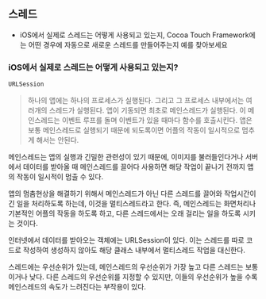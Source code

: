 
## 스레드

* iOS에서 실제로 스레드는 어떻게 사용되고 있는지, Cocoa Touch Framework에는 어떤 경우에 자동으로 새로운 스레드를 만들어주는지 예를 찾아보세요


### iOS에서 실제로 스레드는 어떻게 사용되고 있는지?
```swift
URLSession
```
> 하나의 앱에는 하나의 프로세스가 실행된다. 그리고 그 프로세스 내부에서는 여러개의 스레드가 실행된다.
앱이 기동되면 최초로 메인스레드가 실행된다. 이 메인스레드는 이벤트 루프를 돌며 이벤트가 있을 때마다 함수를 호출시킨다.
앱은 보통 메인스레드로 실행되기 때문에 되도록이면 어플의 작동이 일시적으로 멈추게 해서는 안된다.

메인스레드는 앱의 실행과 긴밀한 관련성이 있기 때문에, 
이미지를 불러들인다거나 서버에서 데이터를 받아올 때 메인스레드를 끌어다 사용하면
해당 작업이 끝나기 전까지 앱의 작동이 일시적이 멈출 수 있다.

앱의 멈춤현상을 해결하기 위해서 메인스레드가 아닌 다른 스레드를 끌어와 작업시간이 긴 일을 처리하도록 하는데,
이것을 멀티스레드라고 한다. 즉, 메인스레드는 화면처리나 기본적인 어플의 작동을 하도록 하고,
다른 스레드에서는 오래 걸리는 일을 하도록 시키는 것이다.

인터넷에서 데이터를 받아오는 객체에는 URLSession이 있다. 
이는 스레드를 따로 코드로 작성하여 생성하지 않아도 해당 클래스 내부에서 멀티스레드 작업을 대신한다.

스레드에는 우선순위가 있는데, 메인스레드의 우선순위가 가장 높고 다른 스레드는 보통이거나 낮다.
다른 스레드의 우선순위를 지정할 수 있지만, 이들의 우선순위가 높을 수록 메인스레드의 속도가 느려진다는 부작용이 있다.
